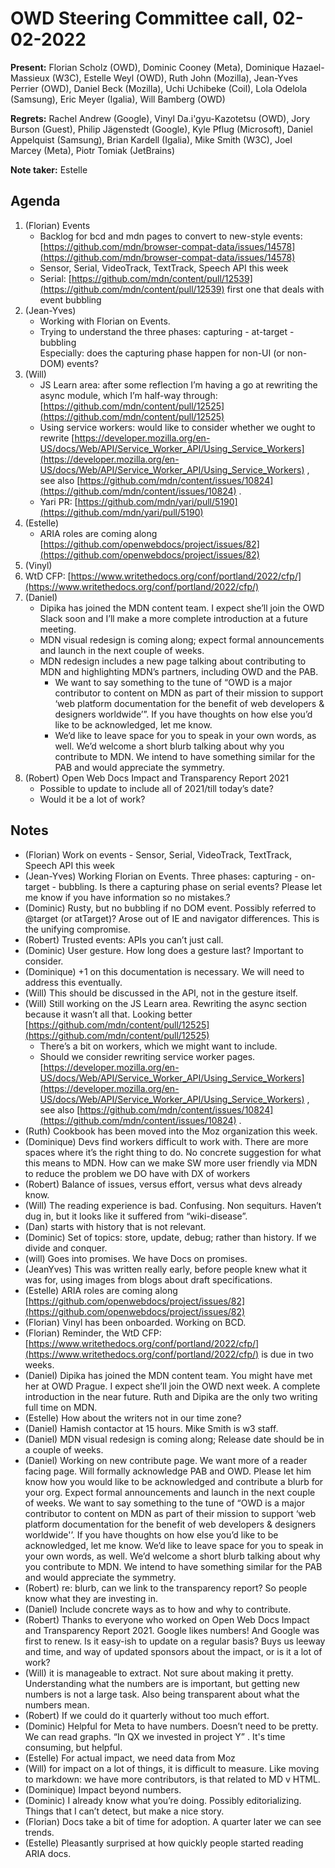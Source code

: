 # OWD Steering Committee call, 02-02-2022

**Present:** Florian Scholz (OWD),  Dominic Cooney (Meta), Dominique Hazael-Massieux (W3C),  Estelle Weyl (OWD), Ruth John (Mozilla), Jean-Yves Perrier (OWD), Daniel Beck (Mozilla), Uchi Uchibeke (Coil), Lola Odelola (Samsung), Eric Meyer (Igalia), Will Bamberg (OWD)

**Regrets:** Rachel Andrew (Google), Vinyl Da.i'gyu-Kazotetsu (OWD), Jory Burson (Guest), Philip Jägenstedt (Google), Kyle Pflug (Microsoft), Daniel Appelquist (Samsung), Brian Kardell (Igalia), Mike Smith (W3C), Joel Marcey (Meta), Piotr Tomiak (JetBrains)

**Note taker:** Estelle

## Agenda

1. (Florian) Events
    - Backlog for bcd and mdn pages to convert to new-style events: [https://github.com/mdn/browser-compat-data/issues/14578](https://github.com/mdn/browser-compat-data/issues/14578) 
    - Sensor, Serial, VideoTrack, TextTrack, Speech API this week
    - Serial: [https://github.com/mdn/content/pull/12539](https://github.com/mdn/content/pull/12539) first one that deals with event bubbling
2. (Jean-Yves)
    - Working with Florian on Events.
    - Trying to understand the three phases: capturing - at-target - bubbling \
Especially: does the capturing phase happen for non-UI (or non-DOM) events?
3. (Will)
    - JS Learn area: after some reflection I’m having a go at rewriting the async module, which I’m half-way through: [https://github.com/mdn/content/pull/12525](https://github.com/mdn/content/pull/12525) 
    - Using service workers: would like to consider whether we ought to rewrite [https://developer.mozilla.org/en-US/docs/Web/API/Service_Worker_API/Using_Service_Workers](https://developer.mozilla.org/en-US/docs/Web/API/Service_Worker_API/Using_Service_Workers) , see also [https://github.com/mdn/content/issues/10824](https://github.com/mdn/content/issues/10824) .
    - Yari PR: [https://github.com/mdn/yari/pull/5190](https://github.com/mdn/yari/pull/5190) 
4. (Estelle)
    - ARIA roles are coming along [https://github.com/openwebdocs/project/issues/82](https://github.com/openwebdocs/project/issues/82) 
5. (Vinyl)
6. WtD CFP: [https://www.writethedocs.org/conf/portland/2022/cfp/](https://www.writethedocs.org/conf/portland/2022/cfp/) 
7. (Daniel)
    - Dipika has joined the MDN content team. I expect she’ll join the OWD Slack soon and I’ll make a more complete introduction at a future meeting.
    - MDN visual redesign is coming along; expect formal announcements and launch in the next couple of weeks.
    - MDN redesign includes a new page talking about contributing to MDN and highlighting MDN’s partners, including OWD and the PAB.
        - We want to say something to the tune of “OWD is a major contributor to content on MDN as part of their mission to support ‘web platform documentation for the benefit of web developers & designers worldwide’”. If you have thoughts on how else you’d like to be acknowledged, let me know.
        - We’d like to leave space for you to speak in your own words, as well. We’d welcome a short blurb talking about why you contribute to MDN. We intend to have something similar for the PAB and would appreciate the symmetry.
8. (Robert) Open Web Docs Impact and Transparency Report 2021
    - Possible to update to include all of 2021/till today’s date?
    - Would it be a lot of work?


## Notes

* (Florian) Work on events  - Sensor, Serial, VideoTrack, TextTrack, Speech API this week
* (Jean-Yves) Working Florian on Events. Three phases: capturing - on-target - bubbling. Is there a capturing phase on serial events? Please let me know if you have information so no mistakes.?
* (Dominic) Rusty, but no bubbling if no DOM event. Possibly referred to @target (or atTarget)? Arose out of IE and navigator differences. This is the unifying compromise. 
* (Robert) Trusted events: APIs you can’t just call.
* (Dominic) User gesture. How long does a gesture last? Important to consider. 
* (Dominique) +1 on this documentation is necessary. We will need to address this eventually.
* (Will) This should be discussed in the API, not in the gesture itself.
* (Will) Still working on the JS Learn area. Rewriting the async section because it wasn’t all that. Looking better  [https://github.com/mdn/content/pull/12525](https://github.com/mdn/content/pull/12525) 
    * There’s a bit on workers, which we might want to include.
    * Should we consider rewriting  service worker pages. [https://developer.mozilla.org/en-US/docs/Web/API/Service_Worker_API/Using_Service_Workers](https://developer.mozilla.org/en-US/docs/Web/API/Service_Worker_API/Using_Service_Workers) , see also [https://github.com/mdn/content/issues/10824](https://github.com/mdn/content/issues/10824) .
* (Ruth) Cookbook has been moved into the Moz organization this week.
* (Dominique) Devs find workers difficult to work with. There are more spaces where it’s the right thing to do. No concrete suggestion for what this means to MDN. How can we make SW more user friendly via MDN to reduce the problem we DO have with DX of workers
* (Robert) Balance of issues, versus effort, versus what devs already know.
* (Will) The reading experience is bad. Confusing. Non sequiturs. Haven’t dug in, but it looks like it suffered from “wiki-disease”. 
* (Dan) starts with history that is not relevant.
* (Dominic) Set of topics: store, update, debug; rather than history. If we divide and conquer.
* (will) Goes into promises. We have Docs on promises. 
* (JeanYves) This was written really early, before people knew what it was for, using images from blogs about draft specifications.
* (Estelle) ARIA roles are coming along [https://github.com/openwebdocs/project/issues/82](https://github.com/openwebdocs/project/issues/82) 
* (Florian) Vinyl has been onboarded. Working on BCD.
* (Florian) Reminder, the WtD CFP: [https://www.writethedocs.org/conf/portland/2022/cfp/](https://www.writethedocs.org/conf/portland/2022/cfp/)  is due in two weeks.
* (Daniel) Dipika has joined the MDN content team. You might have met her at OWD Prague. I expect she’ll join the OWD next week.  A complete introduction in the near future. Ruth and Dipika are the only two writing full time on MDN. 
* (Estelle) How about the writers not in our time zone?
* (Daniel) Hamish contactor at 15 hours. Mike Smith is w3 staff.
* (Daniel) MDN visual redesign is coming along;  Release date should be in a couple of weeks. 
* (Daniel) Working on new contribute page. We want more of a reader facing page. Will formally acknowledge PAB and OWD. Please let him know how you would like to be acknowledged and contribute a blurb for your org. Expect formal announcements and launch in the next couple of weeks. We want to say something to the tune of “OWD is a major contributor to content on MDN as part of their mission to support ‘web platform documentation for the benefit of web developers & designers worldwide'’. If you have thoughts on how else you’d like to be acknowledged, let me know. We’d like to leave space for you to speak in your own words, as well. We’d welcome a short blurb talking about why you contribute to MDN. We intend to have something similar for the PAB and would appreciate the symmetry.
* (Robert) re: blurb, can we link to the transparency report? So people know what they are investing in. 
* (Daniel) Include concrete ways as to how and why to contribute.
* (Robert) Thanks to everyone who worked on Open Web Docs Impact and Transparency Report 2021. Google likes numbers! And Google was first to renew. Is it easy-ish to update on a regular basis? Buys us leeway and time, and way of updated sponsors about the impact, or is it a lot of work?
* (Will) it is manageable to extract. Not sure about making it pretty. Understanding what the numbers are is important, but getting new numbers is not a large task. Also being transparent about what the numbers mean. 
* (Robert) If we could do it quarterly without too much effort.
* (Dominic) Helpful for Meta to have numbers. Doesn’t need to be pretty. We can read graphs. “In QX we invested in project Y” . It's time consuming, but helpful.
* (Estelle) For actual impact, we need data from Moz
* (Will) for impact on a lot of things, it is difficult to measure. Like moving to markdown: we have more contributors,  is that related to MD v HTML.
* (Dominique) Impact beyond numbers.
* (Dominic) I already know what you’re doing. Possibly editorializing. Things that I can’t detect, but make a nice story. 
* (Florian) Docs take a bit of time for adoption. A quarter later we can see trends.
* (Estelle) Pleasantly surprised at how quickly people started reading ARIA docs.